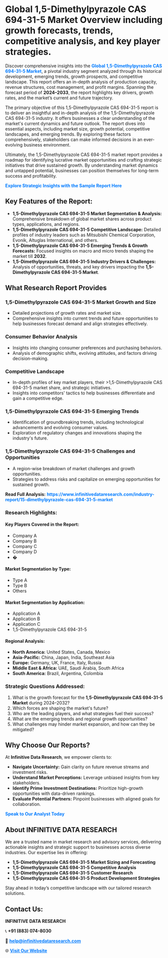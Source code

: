<h1>Global 1,5-Dimethylpyrazole CAS 694-31-5 Market Overview including growth forecasts, trends, competitive analysis, and key player strategies.</h1>
<p>
Discover comprehensive insights into the 
<a href="https://www.infinitivedataresearch.com/industry-report/15-dimethylpyrazole-cas-694-31-5-market" rel="dofollow" style="color: #007BFF; text-decoration: none;"><strong>Global 1,5-Dimethylpyrazole CAS 694-31-5 Market</strong></a>, a pivotal industry segment analyzed through its historical development, emerging trends, growth prospects, and competitive landscape. This report offers an in-depth analysis of production capacity, revenue structures, cost management, and profit margins. Spanning the forecast period of <strong>2024–2033</strong>, the report highlights key drivers, growth rates, and the market’s current and future trajectory.
</p>
<p>
The primary objective of this 1,5-Dimethylpyrazole CAS 694-31-5 report is to deliver an insightful and in-depth analysis of the 1,5-Dimethylpyrazole CAS 694-31-5 industry. It offers businesses a clear understanding of the market's current dynamics and future outlook. The report dives into essential aspects, including market size, growth potential, competitive landscapes, and emerging trends. By exploring these factors comprehensively, stakeholders can make informed decisions in an ever-evolving business environment.
</p>
<p>
Ultimately, the 1,5-Dimethylpyrazole CAS 694-31-5 market report provides a roadmap for identifying lucrative market opportunities and crafting strategic initiatives that drive sustained growth. By understanding market dynamics and untapped potential, businesses can position themselves for long-term success and profitability.
</p>
<p>
<a href="https://www.infinitivedataresearch.com/request-sample/reportId=103489" style="color: #007BFF; text-decoration: none;"><strong>Explore Strategic Insights with the Sample Report Here</strong></a>
</p>

<h2>Key Features of the Report:</h2>
<ul>
<li><strong>1,5-Dimethylpyrazole CAS 694-31-5 Market Segmentation & Analysis:</strong> Comprehensive breakdown of global market shares across product types, applications, and regions.</li>
<li><strong>1,5-Dimethylpyrazole CAS 694-31-5 Competitive Landscape:</strong> Detailed profiles of industry leaders such as Mitsubishi Chemical Corporation, Evonik, Altuglas International, and others.</li>
<li><strong>1,5-Dimethylpyrazole CAS 694-31-5 Emerging Trends & Growth Forecasts:</strong> Focused insights on macro and micro trends shaping the market till <strong>2032</strong>.</li>
<li><strong>1,5-Dimethylpyrazole CAS 694-31-5 Industry Drivers & Challenges:</strong> Analysis of opportunities, threats, and key drivers impacting the <strong>1,5-Dimethylpyrazole CAS 694-31-5 Market</strong>.</li>
</ul>

<h2>What Research Report Provides</h2>
<h3>1,5-Dimethylpyrazole CAS 694-31-5 Market Growth and Size</h3>
<ul>
<li>Detailed projections of growth rates and market size.</li>
<li>Comprehensive insights into current trends and future opportunities to help businesses forecast demand and align strategies effectively.</li>
</ul>

<h3>Consumer Behavior Analysis</h3>
<ul>
<li>Insights into changing consumer preferences and purchasing behaviors.</li>
<li>Analysis of demographic shifts, evolving attitudes, and factors driving decision-making.</li>
</ul>

<h3>Competitive Landscape</h3>
<ul>
<li>In-depth profiles of key market players, their >1,5-Dimethylpyrazole CAS 694-31-5 market share, and strategic initiatives.</li>
<li>Insights into competitors' tactics to help businesses differentiate and gain a competitive edge.</li>
</ul>

<h3>1,5-Dimethylpyrazole CAS 694-31-5 Emerging Trends</h3>
<ul>
<li>Identification of groundbreaking trends, including technological advancements and evolving consumer values.</li>
<li>Exploration of regulatory changes and innovations shaping the industry's future.</li>
</ul>

<h3>1,5-Dimethylpyrazole CAS 694-31-5 Challenges and Opportunities</h3>
<ul>
<li>A region-wise breakdown of market challenges and growth opportunities.</li>
<li>Strategies to address risks and capitalize on emerging opportunities for sustained growth.</li>
</ul>
<p><strong>Read Full Analysis:</strong> <a href="https://www.infinitivedataresearch.com/industry-report/15-dimethylpyrazole-cas-694-31-5-market" rel="dofollow" style="color: #007BFF; text-decoration: none;"><strong>https://www.infinitivedataresearch.com/industry-report/15-dimethylpyrazole-cas-694-31-5-market</strong></a></p>
<h3>Research Highlights:</h3>
<h4>Key Players Covered in the Report:</h4>
<ul><li>Company A</li><li>Company B</li><li>Company C</li><li>Company D</li><li>�</li></ul>
<h4>Market Segmentation by Type:</h4>
<ul><li>Type A</li><li>Type B</li><li>Others</li></ul>
<h4>Market Segmentation by Application:</h4>
<ul><li>Application A</li><li>Application B</li><li>Application C</li><li>1,5-Dimethylpyrazole CAS 694-31-5</li></ul>

<h4>Regional Analysis:</h4>
<ul>
<li><strong>North America:</strong> United States, Canada, Mexico</li>
<li><strong>Asia-Pacific:</strong> China, Japan, India, Southeast Asia</li>
<li><strong>Europe:</strong> Germany, UK, France, Italy, Russia</li>
<li><strong>Middle East & Africa:</strong> UAE, Saudi Arabia, South Africa</li>
<li><strong>South America:</strong> Brazil, Argentina, Colombia</li>
</ul>

<h3>Strategic Questions Addressed:</h3>
<ol>
<li>What is the growth forecast for the <strong>1,5-Dimethylpyrazole CAS 694-31-5 Market</strong> during 2024–2032?</li>
<li>Which forces are shaping the market's future?</li>
<li>Who are the leading players, and what strategies fuel their success?</li>
<li>What are the emerging trends and regional growth opportunities?</li>
<li>What challenges may hinder market expansion, and how can they be mitigated?</li>
</ol>

<h2>Why Choose Our Reports?</h2>
<p>At <strong>Infinitive Data Research</strong>, we empower clients to:</p>
<ul>
<li><strong>Navigate Uncertainty:</strong> Gain clarity on future revenue streams and investment risks.</li>
<li><strong>Understand Market Perceptions:</strong> Leverage unbiased insights from key stakeholders.</li>
<li><strong>Identify Prime Investment Destinations:</strong> Prioritize high-growth opportunities with data-driven rankings.</li>
<li><strong>Evaluate Potential Partners:</strong> Pinpoint businesses with aligned goals for collaboration.</li>
</ul>
<p><a href="https://www.infinitivedataresearch.com/industry-report/15-dimethylpyrazole-cas-694-31-5-market" rel="dofollow" style="color: #007BFF; text-decoration: none;"><strong>Speak to Our Analyst Today</strong></a></p>

<h2>About INFINITIVE DATA RESEARCH</h2>
<p>We are a trusted name in market research and advisory services, delivering actionable insights and strategic support to businesses across diverse industries. Our expertise lies in offering:</p>
<ul>
<li><strong>1,5-Dimethylpyrazole CAS 694-31-5 Market Sizing and Forecasting</strong></li>
<li><strong>1,5-Dimethylpyrazole CAS 694-31-5 Competitive Analysis</strong></li>
<li><strong>1,5-Dimethylpyrazole CAS 694-31-5 Customer Research</strong></li>
<li><strong>1,5-Dimethylpyrazole CAS 694-31-5 Product Development Strategies</strong></li>
</ul>
<p>Stay ahead in today’s competitive landscape with our tailored research solutions.</p>

<h2>Contact Us:</h2>
<p><strong>INFINITIVE DATA RESEARCH</strong></p>
<p>📞 <strong>+91 (883) 074-8030</strong></p>
<p>📧 <strong><a href="mailto:help@infinitivedataresearch.com" style="color: #007BFF;">help@infinitivedataresearch.com</a></strong></p>
<p>🌐 <strong><a href="https://www.infinitivedataresearch.com" rel="dofollow" style="color: #007BFF;">Visit Our Website</a></strong></p>
